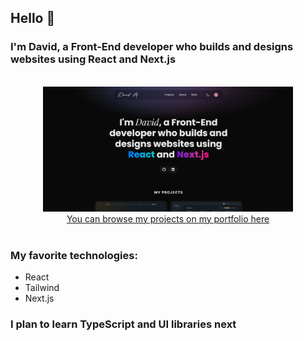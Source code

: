 ## Hello 👋

### I'm David, a Front-End developer who builds and designs websites using React and Next.js

<br />

<div align="center">
  <a href="https://davidmaksic.vercel.app/" >
    <img src="https://github.com/DavidMaksic/portfolio/blob/master/assets/portfolio.png" alt="Portfolio Image" width="400" height="200" />
  <a />
  <br />
  <a href="https://davidmaksic.vercel.app/" >You can browse my projects on my portfolio here</a>
</div>

<br />

### My favorite technologies:

- React
- Tailwind
- Next.js

### I plan to learn TypeScript and UI libraries next
